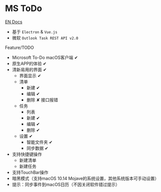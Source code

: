 # MS ToDo

[EN Docs](README_EN.md)

- 基于 `Electron` & `Vue.js`
- 微软 `Outlook Task REST API v2.0`

Feature/TODO

- Microsoft To-Do macOS客户端 ✔︎
- 原生APP的体验 ✔︎
- 清新易用的界面 ✔︎
  - 界面显示 ✔︎
  - 清单
    - 新建 ✔︎
    - 编辑 ✔︎
    - 删除 ✘ 接口报错
  - 任务
    - 列表
    - 新建 ✔︎
    - 编辑 ✔︎
    - 删除 ✔︎
  - 设置 ✔︎
    - 智能文件夹  ✔︎
    - 同步数据 ✔︎
- 支持快捷键操作
  - 新建清单
  - 新建任务
- 支持TouchBar操作
- 暗黑模式（支持macOS 10.14 Mojave的系统设置，其他系统版本可手动设置）
- 提示：同步事件到macOS日历（不因关闭软件错过提示）
